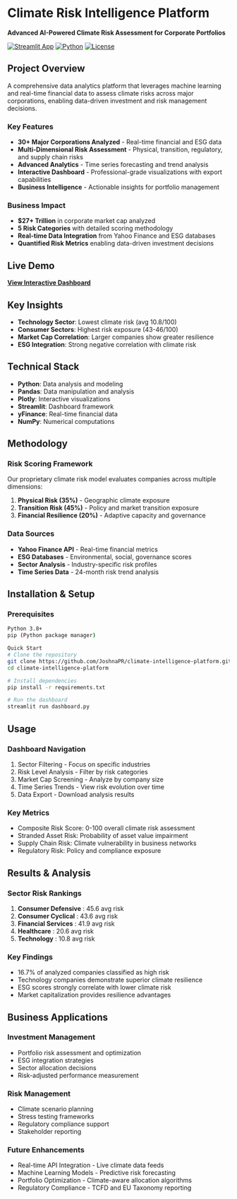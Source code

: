 # Climate Risk Intelligence Platform

**Advanced AI-Powered Climate Risk Assessment for Corporate Portfolios**

[![Streamlit App](https://static.streamlit.io/badges/streamlit_badge_black_white.svg)](https://climate-intelligence-platform-joshnapr.streamlit.app/)
[![Python](https://img.shields.io/badge/python-3.8+-blue.svg)](https://python.org)
[![License](https://img.shields.io/badge/license-MIT-green.svg)](#)

## Project Overview

A comprehensive data analytics platform that leverages machine learning and real-time financial data to assess climate risks across major corporations, enabling data-driven investment and risk management decisions.

### **Key Features**
- **30+ Major Corporations Analyzed** - Real-time financial and ESG data
- **Multi-Dimensional Risk Assessment** - Physical, transition, regulatory, and supply chain risks
- **Advanced Analytics** - Time series forecasting and trend analysis
- **Interactive Dashboard** - Professional-grade visualizations with export capabilities
- **Business Intelligence** - Actionable insights for portfolio management

### **Business Impact**
- **$27+ Trillion** in corporate market cap analyzed
- **5 Risk Categories** with detailed scoring methodology
- **Real-time Data Integration** from Yahoo Finance and ESG databases
- **Quantified Risk Metrics** enabling data-driven investment decisions

## Live Demo

**[View Interactive Dashboard](https://climate-intelligence-platform-joshnapr.streamlit.app/)**

## Key Insights

- **Technology Sector**: Lowest climate risk (avg 10.8/100)
- **Consumer Sectors**: Highest risk exposure (43-46/100) 
- **Market Cap Correlation**: Larger companies show greater resilience
- **ESG Integration**: Strong negative correlation with climate risk

## Technical Stack

- **Python**: Data analysis and modeling
- **Pandas**: Data manipulation and analysis
- **Plotly**: Interactive visualizations
- **Streamlit**: Dashboard framework
- **yFinance**: Real-time financial data
- **NumPy**: Numerical computations

## Methodology

### Risk Scoring Framework
Our proprietary climate risk model evaluates companies across multiple dimensions:

1. **Physical Risk (35%)** - Geographic climate exposure
2. **Transition Risk (45%)** - Policy and market transition exposure  
3. **Financial Resilience (20%)** - Adaptive capacity and governance

### Data Sources
- **Yahoo Finance API** - Real-time financial metrics
- **ESG Databases** - Environmental, social, governance scores
- **Sector Analysis** - Industry-specific risk profiles
- **Time Series Data** - 24-month risk trend analysis

## Installation & Setup

### Prerequisites
```bash
Python 3.8+
pip (Python package manager)

Quick Start
# Clone the repository
git clone https://github.com/JoshnaPR/climate-intelligence-platform.git
cd climate-intelligence-platform

# Install dependencies
pip install -r requirements.txt

# Run the dashboard
streamlit run dashboard.py
```

## Usage

### Dashboard Navigation

1. Sector Filtering - Focus on specific industries
2. Risk Level Analysis - Filter by risk categories
3. Market Cap Screening - Analyze by company size
4. Time Series Trends - View risk evolution over time
5. Data Export - Download analysis results

### Key Metrics
- Composite Risk Score: 0-100 overall climate risk assessment
- Stranded Asset Risk: Probability of asset value impairment
- Supply Chain Risk: Climate vulnerability in business networks
- Regulatory Risk: Policy and compliance exposure

## Results & Analysis

### Sector Risk Rankings

1. **Consumer Defensive** : 45.6 avg risk
2. **Consumer Cyclical** : 43.6 avg risk
3. **Financial Services** : 41.9 avg risk
4. **Healthcare** : 20.6 avg risk
5. **Technology** : 10.8 avg risk

### Key Findings

- 16.7% of analyzed companies classified as high risk
- Technology companies demonstrate superior climate resilience
- ESG scores strongly correlate with lower climate risk
- Market capitalization provides resilience advantages

## Business Applications

### Investment Management

- Portfolio risk assessment and optimization
- ESG integration strategies
- Sector allocation decisions
- Risk-adjusted performance measurement

### Risk Management

- Climate scenario planning
- Stress testing frameworks
- Regulatory compliance support
- Stakeholder reporting

### Future Enhancements

- Real-time API Integration - Live climate data feeds
- Machine Learning Models - Predictive risk forecasting
- Portfolio Optimization - Climate-aware allocation algorithms
- Regulatory Compliance - TCFD and EU Taxonomy reporting